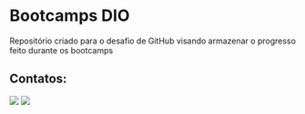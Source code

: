 # Bootcamps DIO
Repositório criado para o desafio de GitHub visando armazenar o progresso feito durante os bootcamps</br>
 
## Contatos:
 <div> 
  <a href = "mailto:teu.augusto@gmail.com"><img src="https://img.shields.io/badge/-Gmail-%23333?style=for-the-badge&logo=gmail&logoColor=white" target="_blank"></a>
  <a href="https://www.linkedin.com/in/matheus-moura-3b3648214/" target="_blank"><img src="https://img.shields.io/badge/-LinkedIn-%230077B5?style=for-the-badge&logo=linkedin&logoColor=white" target="_blank"></a> 
  </div>
 

